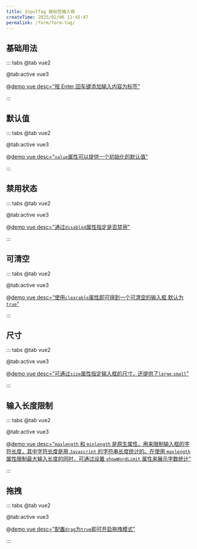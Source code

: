 ```yaml
---
title: InputTag 输标签输入框
createTime: 2025/02/06 11:45:47
permalink: /form/form-tag/
---
```


## 基础用法

::: tabs
@tab vue2

@tab:active vue3

@[demo vue desc="按 Enter 回车键添加输入内容为标签"](../../examples/form/form-tag/base.vue)

:::

## 默认值

::: tabs
@tab vue2

@tab:active vue3

@[demo vue desc="`value`属性可以提供一个初始化的默认值"](../../examples/form/form-tag/value.vue)

:::

## 禁用状态

::: tabs
@tab vue2

@tab:active vue3

@[demo vue desc="通过`disabled`属性指定是否禁用"](../../examples/form/form-tag/disabled.vue)

:::

## 可清空

::: tabs
@tab vue2

@tab:active vue3

@[demo vue desc="使用`clearable`属性即可得到一个可清空的输入框,默认为`true`"](../../examples/form/form-tag/clearable.vue)

:::

## 尺寸

::: tabs
@tab vue2

@tab:active vue3

@[demo vue desc="可通过`size`属性指定输入框的尺寸，还提供了`large`,`small`"](../../examples/form/form-tag/size.vue)

:::

## 输入长度限制

::: tabs
@tab vue2

@tab:active vue3

@[demo vue desc="`maxlength` 和 `minlength` 是原生属性，用来限制输入框的字符长度，其中字符长度是用 `Javascript` 的字符串长度统计的。在使用 `maxlength` 属性限制最大输入长度的同时，可通过设置 `showWordLimit` 属性来展示字数统计"](../../examples/form/form-tag/len.vue)

:::

## 拖拽

::: tabs
@tab vue2

@tab:active vue3

@[demo vue desc="配置`drag`为`true`即可开启拖拽模式"](../../examples/form/form-tag/drag.vue)

:::